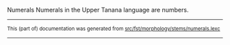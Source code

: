 Numerals
Numerals in the Upper Tanana language are numbers.

* * *

<small>This (part of) documentation was generated from [src/fst/morphology/stems/numerals.lexc](https://github.com/giellalt/lang-tau/blob/main/src/fst/morphology/stems/numerals.lexc)</small>

---

